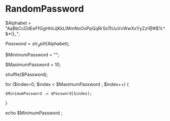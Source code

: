 # RandomPassword
$Alphabet = "AaBbCcDdEeFfGgHhIiJjKkLlMmNnOoPpQqRrSsTtUuVvWwXxYyZz!@#$%^&*()_";

$Password = str_split($Alphabet);

$MinimumPassword = "";

$MaximumPassword = 10;

shuffle($Password);

for ($index=0; $index < $MaximumPassword ; $index++) { 

    $MinimumPassword .= $Password[$index];
}

echo $MinimumPassword ;
